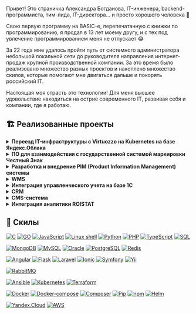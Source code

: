 Привет! Это страничка Александра Богданова, IT-инженера, backend-программиста, тим-лида, IT-директора... и просто хорошего человека 🤗

Свою первую программу на BASIC-е, перепечатанную с книжки по программированию, я продал в 13 лет моему другу, и с тех под увлечение программированием меня не отпускает 😂

За 22 года мне удалось пройти путь от системного администратора небольшой локальной сети до руководителя направления интернет-продаж крупной производственной компании. За это время было реализовано множество разных проектов и накоплено множество скилов, которые помогают мне двигаться дальше и покорять российский IT. 

Настоящая моя страсть это технологии! Для меня высшее удовольствие находиться на острие современного IT, развивая себя и компании, где я работаю. 

## 🏗️ Реализованные проекты
<details>
<summary><strong>Переезд IT-инфраструктуры с Virtuozzo на Kubernetes на базе Яндекс.Облака</strong></summary>
<br />
<img src="assets/virtuozzo-to-yc.png" alt=""/>
<br />
🧐 <b>Кейс:</b> В процессе развития наших e-commerce сервисов мы заметили, что всё чаще отвлекаемся на проблемы, связанные с обеспечением мониторинга, доступности и надежности работы наших сервисов. То где-то кончатся ресурсы, то ляжет целый хост-сервер с кучей виртуалок "на борту". И хотя у нас были наработки по холодной и горячей замене, а также налажен процесс восстановления из бекапов, всё-таки хотелось тратить еще меньше времени на то, чтобы заниматься любимым делом - создавать любимые сервисы. Поэтому мы начали искать более гламурное решение. <br /><br />
➡️ <b>Проблема:</b> Рассмотрев разные варианты (а среди них были: другое решение по виртуализации, приватное и публичное облако) мы остановились на варианте переезда в Яндекс.Облако. Причины, которые побудили нас это сделать:
<ul>
	<li>Серьезный крупный провайдер, который завтра не закроется</li>
	<li>Выполнение требования к лоализации данных</li>
	<li>По предварительным подсчетам стоимость выходила меньше (хотя здесь мы обманулись)</li>
	<li>Встроенный по-умолчанию мониторинг и бекапы</li>
	<li>Решение проблем с доступностью благодаря наличию Managed Kubernetes</li>
	<li>Большое количество интересных сервисов, которые мы могли бы использовать в процессе развития наших сервисов</li>
</ul>
Выбрав решение, мы стали делать план переноса с текущей инфраструктуры в облако. По предварительным прикидкам выходило, что перенести предстояло порядка 130 сервисов, и переносить их в том виде, в каком они ранее работали (1 сервис - 1 виртуальная машина) не представляется возможным из-за очень высокой цены. <br /><br />
➡️ <b>Решение:</b> Было решено сразу начать оформлять каждый из сервисов в виде docker-образа и размещать сервисы в Kubernetes. Это, в свою очередь потребовало от нас изменить подход к разработке, внедрив полноценный CI/CD, но благо на базе платформы Kubernetes сделать это оказалось очень просто. <br /> Таким образом, в течение порядка 6 месяцев был произведен переезд внутренних корпоративных систем (WMS, CRM, CMS, PIM) в облако. <br /><br />
✅ <b>Результат:</b> Уже после переноса первых сервисов на новую платформу и настройку CI/CD удалось оценить, насколько стал удобен процесс разработки и обслуживания инфраструктуры. Релизы теперь делались гораздо быстрее (часы вместо дней), а контроль над состоянием инфраструктуры стал просто тотальным. К сожалению, я ушел из компании, когда процесс переезда еще только продолжался, поэтому полностью оценить весь спектр преимуществ от переезда мне не удалось. 
 <br /> <br />
Используемый стек технологий:<br />
[![Kubernetes](https://img.shields.io/badge/IaaS-Kubernetes-yellow)](https://alexanderbogdanov.site)
[![Docker](https://img.shields.io/badge/Tools-Docker-black)](https://alexanderbogdanov.site)
[![Docker-compose](https://img.shields.io/badge/Tools-Docker%20compose-black)](https://alexanderbogdanov.site)
[![Helm](https://img.shields.io/badge/Tools-Helm-black)](https://alexanderbogdanov.site)

</details>

<details>
<summary><strong>ПО для взаимодействия с государственной системой маркировки Честный Знак</strong></summary>

В рамках этого проекта было реализован дополнительный модуль к ранее разработанной WMS-системе, позволяющей прозрачно работать с Национальной системой маркитровки [Честный Знак](https://честныйзнак.рф).
Модуль позволял провоидть все операции с маркировкой, включая приёмку кодов маркировки на баланс, открузку контрагентам, продажу и возврат, а также аннулирование кодов маркировки.
Все операции по работе с макировкой производились прозрачно для комплектовщиков, и не приводили к увеличению сроков сборки заказов. 

В рамках этого проекта также была разработана [консольная утилита](https://github.com/kilylabs/true-api-cli) для работы с системой Честный Знак.

Используемый стек технологий:
[![PHP](https://img.shields.io/badge/Lang-PHP-blue)](https://alexanderbogdanov.site)
[![MySQL](https://img.shields.io/badge/DB-MySQL-orange)](https://alexanderbogdanov.site)
[![Yii](https://img.shields.io/badge/Framework-Yii-green)](https://alexanderbogdanov.site)

</details>

<details>
<summary><strong>Разработка и внедрение PIM (Product Information Management) системы</strong></summary>

Для более гибкого управления ассортиментом и ассортиментной политикой необходимо было вндрить систему класса Product Information Management. Проведя исследования существующих систем, ни одна из них не удовлетворяла необходимым критериям
(в основном, проблема была в стомости решения), и было решено разработать систему самостоятельно. В рамках создаиня этой системы было реализовано основные концепции PIM-системы, которые позволили централизовать хранение всей информации о продукции, поддерживать её в актуальном состоянии, а также ввести понятие "процент заполнения карточки товара".

Используемый стек технологий:
[![Angular](https://img.shields.io/badge/Framework-Angular-green)](https://alexanderbogdanov.site)
[![Laravel](https://img.shields.io/badge/Framework-Laravel-green)](https://alexanderbogdanov.site)
[![MySQL](https://img.shields.io/badge/DB-MySQL-orange)](https://alexanderbogdanov.site)
[![PHP](https://img.shields.io/badge/Lang-PHP-blue)](https://alexanderbogdanov.site)

</details>

<details>
<summary><strong>WMS</strong></summary>

TODO: найти время чтобы описать

</details>

<details>
<summary><strong>Интеграция управленческого учета на базе 1С</strong></summary>

TODO: найти время чтобы описать

</details>

<details>
<summary><strong>CRM</strong></summary>

TODO: найти время чтобы описать

</details>

<details>
<summary><strong>CMS-система</strong></summary>

TODO: найти время чтобы описать

</details>

<details>
<summary><strong>Интеграция аналитики ROISTAT</strong></summary>

TODO: найти время чтобы описать

</details>

## 💼 Скилы
[![C](https://img.shields.io/badge/Lang-C-blue)](https://alexanderbogdanov.site) [![GO](https://img.shields.io/badge/Lang-GO-blue)](https://alexanderbogdanov.site) [![JavaScript](https://img.shields.io/badge/Lang-JavaScript-blue)](https://alexanderbogdanov.site) [![Linux shell](https://img.shields.io/badge/Lang-Linix%20sehll-blue)](https://alexanderbogdanov.site) [![Python](https://img.shields.io/badge/Lang-Python-blue)](https://alexanderbogdanov.site) [![PHP](https://img.shields.io/badge/Lang-PHP-blue)](https://alexanderbogdanov.site) [![TypeScript](https://img.shields.io/badge/Lang-TypeScript-blue)](https://alexanderbogdanov.site) [![SQL](https://img.shields.io/badge/Lang-SQL-blue)](https://alexanderbogdanov.site)

[![MongoDB](https://img.shields.io/badge/DB-MongoDB-orange)](https://alexanderbogdanov.site) [![MySQL](https://img.shields.io/badge/DB-MySQL-orange)](https://alexanderbogdanov.site) [![Oracle](https://img.shields.io/badge/DB-Oracle-orange)](https://alexanderbogdanov.site) [![PostgreSQL](https://img.shields.io/badge/DB-PostgreSQL-orange)](https://alexanderbogdanov.site) [![Redis](https://img.shields.io/badge/DB-Redis-orange)](https://alexanderbogdanov.site)

[![Angular](https://img.shields.io/badge/Framework-Angular-green)](https://alexanderbogdanov.site) [![Flask](https://img.shields.io/badge/Framework-Flask-green)](https://alexanderbogdanov.site) [![Laravel](https://img.shields.io/badge/Framework-Laravel-green)](https://alexanderbogdanov.site) [![Ionic](https://img.shields.io/badge/Framework-Ionic-green)](https://alexanderbogdanov.site) [![Symfony](https://img.shields.io/badge/Framework-Symfony-green)](https://alexanderbogdanov.site) [![Yii](https://img.shields.io/badge/Framework-Yii-green)](https://alexanderbogdanov.site)

[![RabbitMQ](https://img.shields.io/badge/Message%20brokers-RabbitMQ-red)](https://alexanderbogdanov.site)

[![Ansible](https://img.shields.io/badge/IaaS-Ansible-yellow)](https://alexanderbogdanov.site) [![Kubernetes](https://img.shields.io/badge/IaaS-Kubernetes-yellow)](https://alexanderbogdanov.site) [![Terraform](https://img.shields.io/badge/IaaS-Terraform-yellow)](https://alexanderbogdanov.site)

[![Docker](https://img.shields.io/badge/Tools-Docker-black)](https://alexanderbogdanov.site) [![Docker-compose](https://img.shields.io/badge/Tools-Docker%20compose-black)](https://alexanderbogdanov.site) [![Composer](https://img.shields.io/badge/Tools-Composer-black)](https://alexanderbogdanov.site) [![Pip](https://img.shields.io/badge/Tools-Pip-black)](https://alexanderbogdanov.site) [![npm](https://img.shields.io/badge/Tools-Npm-black)](https://alexanderbogdanov.site) [![Helm](https://img.shields.io/badge/Tools-Helm-black)](https://alexanderbogdanov.site)

[![Yandex.Cloud](https://img.shields.io/badge/Cloud-Yandex.Cloud-white)](https://alexanderbogdanov.site) [![AWS](https://img.shields.io/badge/Cloud-AWS-white)](https://alexanderbogdanov.site)


